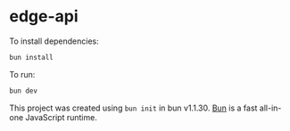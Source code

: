 # edge-api

To install dependencies:

```bash
bun install
```

To run:

```bash
bun dev
```

This project was created using `bun init` in bun v1.1.30. [Bun](https://bun.sh) is a fast all-in-one JavaScript runtime.
